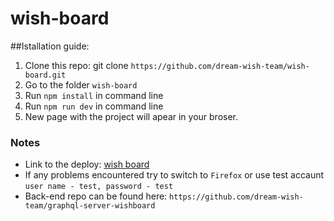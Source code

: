 # wish-board

##Istallation guide:
1. Clone this repo: git clone `https://github.com/dream-wish-team/wish-board.git`
2. Go to the folder `wish-board`
3. Run `npm install` in command line 
4. Run `npm run dev` in command line
5. New page with the project will apear in your broser.

### Notes
- Link to the deploy: [wish board](https://rsclone.ru/)
- If any problems encountered try to switch to `Firefox` or use test accaunt `user name - test, password - test`
- Back-end repo can be found here: `https://github.com/dream-wish-team/graphql-server-wishboard`
